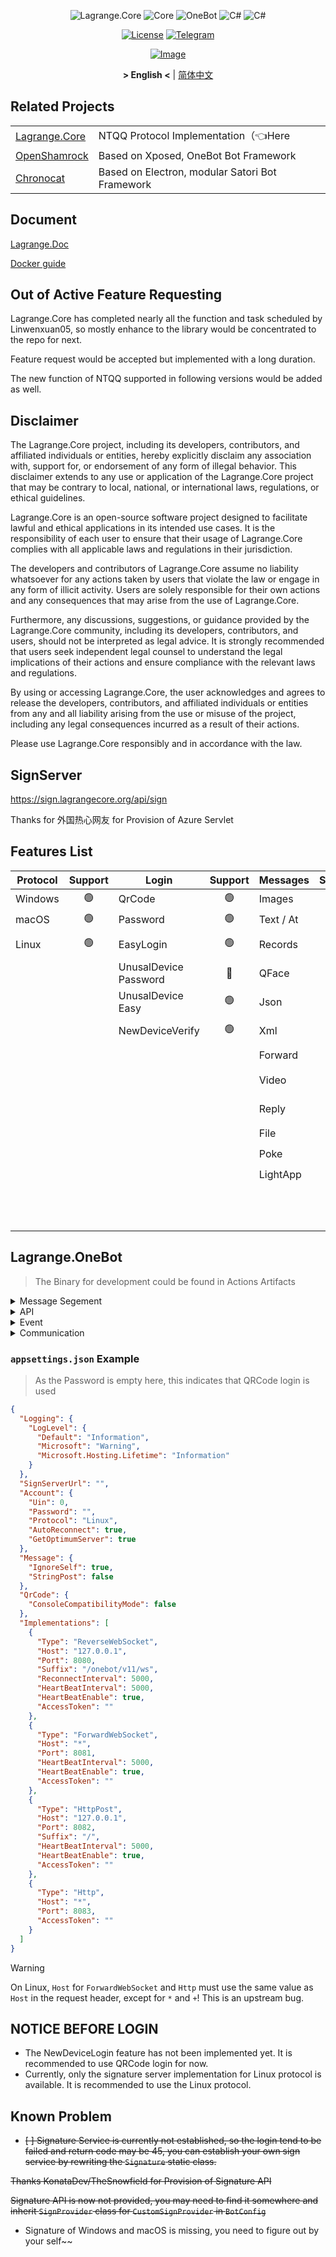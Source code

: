 <div align="center">

![Lagrange.Core](https://socialify.git.ci/KonataDev/Lagrange.Core/image?description=1&descriptionEditable=An%20Implementation%20of%20NTQQ%20Protocol%2C%20with%20Pure%20C%23%2CDerived%20from%20Konata.Core&font=Jost&forks=1&issues=1&logo=https%3A%2F%2Fstatic.live.moe%2Flagrange.jpg&name=1&pattern=Diagonal%20Stripes&pulls=1&stargazers=1&theme=Auto)
![Core](https://img.shields.io/badge/Lagrange-Core-blue)
![OneBot](https://img.shields.io/badge/Lagrange-OneBot-blue)
![C#](https://img.shields.io/badge/Core-%20.NET_8-blue)
![C#](https://img.shields.io/badge/OneBot-%20.NET_8-blue)

[![License](https://img.shields.io/static/v1?label=LICENSE&message=GPL-3.0&color=lightrey)](/LICENSE)
[![Telegram](https://img.shields.io/endpoint?url=https%3A%2F%2Ftelegram-badge-4mbpu8e0fit4.runkit.sh%2F%3Furl%3Dhttps%3A%2F%2Ft.me%2F%2B6HNTeJO0JqtlNmRl)](https://t.me/+6HNTeJO0JqtlNmRl)

[![Image](https://trendshift.io/api/badge/repositories/3486)](https://trendshift.io/repositories/3486)

**&gt; English &lt;** | [简体中文](README_zh.md)

</div>

## Related Projects

<table>
<tr>
  <td><a href="https://github.com/LagrangeDev/Lagrange.Core">Lagrange.Core</a></td>
  <td>NTQQ Protocol Implementation（👈Here</td>
</tr>
<tr>
  <td><a href="https://github.com/whitechi73/OpenShamrock">OpenShamrock</a></td>
  <td>Based on Xposed, OneBot Bot Framework</td>
</tr>
<tr>
  <td><a href="https://github.com/chrononeko/chronocat">Chronocat</a></td>
  <td>Based on Electron, modular Satori Bot Framework</td>
</tr>
</table>

## Document

[Lagrange.Doc](https://lagrangedev.github.io/Lagrange.Doc/)

[Docker guide](Docker.md)

## Out of Active Feature Requesting

Lagrange.Core has completed nearly all the function and task scheduled by Linwenxuan05, so mostly enhance to the library would be concentrated to the repo for next.

Feature request would be accepted but implemented with a long duration.

The new function of NTQQ supported in following versions would be added as well.

## Disclaimer

The Lagrange.Core project, including its developers, contributors, and affiliated individuals or entities, hereby explicitly disclaim any association with, support for, or endorsement of any form of illegal behavior. This disclaimer extends to any use or application of the Lagrange.Core project that may be contrary to local, national, or international laws, regulations, or ethical guidelines.

Lagrange.Core is an open-source software project designed to facilitate lawful and ethical applications in its intended use cases. It is the responsibility of each user to ensure that their usage of Lagrange.Core complies with all applicable laws and regulations in their jurisdiction.

The developers and contributors of Lagrange.Core assume no liability whatsoever for any actions taken by users that violate the law or engage in any form of illicit activity. Users are solely responsible for their own actions and any consequences that may arise from the use of Lagrange.Core.

Furthermore, any discussions, suggestions, or guidance provided by the Lagrange.Core community, including its developers, contributors, and users, should not be interpreted as legal advice. It is strongly recommended that users seek independent legal counsel to understand the legal implications of their actions and ensure compliance with the relevant laws and regulations.

By using or accessing Lagrange.Core, the user acknowledges and agrees to release the developers, contributors, and affiliated individuals or entities from any and all liability arising from the use or misuse of the project, including any legal consequences incurred as a result of their actions.

Please use Lagrange.Core responsibly and in accordance with the law.

## SignServer

https://sign.lagrangecore.org/api/sign

Thanks for 外国热心网友 for Provision of Azure Servlet

## Features List

| Protocol | Support | Login                     | Support | Messages  | Support | Operations        | Support | Events              | Support |
| -------- | :-----: | ------------------------- | :-----: | :-------- | :-----: | :---------------- | :-----: | :------------------ | :-----: |
| Windows  |   🟢    | QrCode                    |   🟢    | Images    |   🟢    |   Poke            |   🟢    | Captcha             |   🟢    |
| macOS    |   🟢    | Password                  |   🟢    | Text / At |   🟢    | Recall            |   🟢    | BotOnline           |   🟢    |
| Linux    |   🟢    | EasyLogin                 |   🟢    | Records   |   🟢    | Leave Group       |   🟢    | BotOffline          |   🟢    |
|          |         | UnusalDevice<br/>Password |   🔴    | QFace     |   🟢    | Set Special Title |   🟢    | Message              |   🟢    |
|          |         | UnusalDevice<br/>Easy     |   🟢    | Json      |   🟢    | Kick Member       |   🟢    | ~~Poke~~             |   🔴    |
|          |         | NewDeviceVerify           |   🟢    | Xml       |   🟢    | Mute Member       |   🟢    | MessageRecall        |   🟢    |
|          |         |                           |         | Forward   |   🟢    | Set Admin          |   🟢    | GroupMemberDecrease  |   🟢    |
|          |         |                           |         | Video     |   🟢    | Friend Request     |   🟢    | GroupMemberIncrease  |   🟢    |
|          |         |                           |         | Reply     |   🟢    | Group Request      |   🟢    | GroupPromoteAdmin    |   🟢    |
|          |         |                           |         | File      |   🟢    | ~~Voice Call~~     |   🔴    | GroupInvite          |   🟢    |
|          |         |                           |         | Poke      |   🟢    | Client Key         |   🟢    | GroupRequestJoin     |   🟢    |
|          |         |                           |         | LightApp  |   🟢    | Cookies            |   🟢    | FriendRequest        |   🟢    |
|          |         |                           |         |           |         | Send Message        |   🟢    | ~~FriendTyping~~     |   🔴    |
|          |         |                           |         |           |         |                     |         | ~~FriendVoiceCall~~   |   🔴    |

## Lagrange.OneBot

> The Binary for development could be found in Actions Artifacts

<Details>
<Summary>Message Segement</Summary>

| Message Segement | Support |
| ---------------- | :-----: |
| [Text]           |   🟢    |
| [Face]           |   🟢    |
| [Image]          |   🟢    |
| [Record]         |   🟢    |
| [Video]          |   🟢    |
| [At]             |   🟢    |
| [Rps]            |   🟢    |
| [Dice]           |   🟢    |
| [Shake]          |   🔴    |
| [Poke]           |   🟢    |
| [Anonymous]      |   🔴    |
| [Share]          |   🔴    |
| [Contact]        |   🔴    |
| [Location]       |   🟢    |
| [Music]          |   🔴    |
| [Reply]          |   🟢    |
| [Forward]        |   🟢    |
| [Node]           |   🟢    |
| [Xml]            |   🔴    |
| [Json]           |   🟢    |

[Text]: https://github.com/botuniverse/onebot-11/blob/master/message/segment.md#qq-%E8%A1%A8%E6%83%85
[Record]: https://github.com/botuniverse/onebot-11/blob/master/message/segment.md#%E8%AF%AD%E9%9F%B3
[Face]: https://github.com/botuniverse/onebot-11/blob/master/message/segment.md#qq-%E8%A1%A8%E6%83%85
[Image]: https://github.com/botuniverse/onebot-11/blob/master/message/segment.md#%E5%9B%BE%E7%89%87
[Shake]: https://github.com/botuniverse/onebot-11/blob/master/message/segment.md#%E7%AA%97%E5%8F%A3%E6%8A%96%E5%8A%A8%E6%88%B3%E4%B8%80%E6%88%B3-
[Poke]: https://github.com/botuniverse/onebot-11/blob/master/message/segment.md#%E6%88%B3%E4%B8%80%E6%88%B3
[Anonymous]: https://github.com/botuniverse/onebot-11/blob/master/message/segment.md#%E5%8C%BF%E5%90%8D%E5%8F%91%E6%B6%88%E6%81%AF-
[Location]: https://github.com/botuniverse/onebot-11/blob/master/message/segment.md#%E4%BD%8D%E7%BD%AE
[Video]: https://github.com/botuniverse/onebot-11/blob/master/message/segment.md#%E7%9F%AD%E8%A7%86%E9%A2%91
[At]: https://github.com/botuniverse/onebot-11/blob/master/message/segment.md#%E6%9F%90%E4%BA%BA
[Rps]: https://github.com/botuniverse/onebot-11/blob/master/message/segment.md#%E7%8C%9C%E6%8B%B3%E9%AD%94%E6%B3%95%E8%A1%A8%E6%83%85
[Dice]: https://github.com/botuniverse/onebot-11/blob/master/message/segment.md#%E6%8E%B7%E9%AA%B0%E5%AD%90%E9%AD%94%E6%B3%95%E8%A1%A8%E6%83%85
[share]: https://github.com/botuniverse/onebot-11/blob/master/message/segment.md#%E9%93%BE%E6%8E%A5%E5%88%86%E4%BA%AB
[Music]: https://github.com/botuniverse/onebot-11/blob/master/message/segment.md#%E9%9F%B3%E4%B9%90%E5%88%86%E4%BA%AB-
[Contact]: https://github.com/botuniverse/onebot-11/blob/master/message/segment.md#%E6%8E%A8%E8%8D%90%E5%A5%BD%E5%8F%8B
[Reply]: https://github.com/botuniverse/onebot-11/blob/master/message/segment.md#%E5%9B%9E%E5%A4%8D
[Forward]: https://github.com/botuniverse/onebot-11/blob/master/message/segment.md#%E5%90%88%E5%B9%B6%E8%BD%AC%E5%8F%91-
[Node]: https://github.com/botuniverse/onebot-11/blob/master/message/segment.md#%E5%90%88%E5%B9%B6%E8%BD%AC%E5%8F%91%E8%8A%82%E7%82%B9-
[Xml]: https://github.com/botuniverse/onebot-11/blob/master/message/segment.md#xml-%E6%B6%88%E6%81%AF
[Json]: https://github.com/botuniverse/onebot-11/blob/master/message/segment.md#json-%E6%B6%88%E6%81%AF

</Details>

<Details>
<Summary>API</Summary>

| API                            | Support |
|--------------------------------| :-----: |
| [/send_private_msg]            |   🟢    |
| [/send_group_msg]              |   🟢    |
| [/send_msg]                    |   🟢    |
| [/delete_msg]                  |   🟢    |
| [/get_msg]                     |   🟢    |
| [/get_forward_msg]             |   🟢    |
| [/send_like]                   |   🟢    |
| [/set_group_kick]              |   🟢    |
| [/set_group_ban]               |   🟢    |
| ~~[/set_group_anonymous_ban]~~ |   🔴    |
| [/set_group_whole_ban]         |   🟢    |
| [/set_group_admin]             |   🟢    |
| ~~[/set_group_anonymous]~~     |   🔴    |
| [/set_group_card]              |   🟢    |
| [/set_group_name]              |   🟢    |
| [/set_group_leave]             |   🟢    |
| [/set_group_special_title]     |   🟢    |
| [/set_friend_add_request]      |   🟢    |
| [/set_group_add_request]       |   🟢    |
| [/get_login_info]              |   🟢    |
| [/get_stranger_info]           |   🟢    |
| [/get_friend_list]             |   🟢    |
| [/get_group_info]              |   🟢    |
| [/get_group_list]              |   🟢    |
| [/get_group_member_info]       |   🟢    |
| [/get_group_member_list]       |   🟢    |
| [/get_group_honor_info]        |   🟢    |
| [/get_cookies]                 |   🟢    |
| [/get_csrf_token]              |   🟢    |
| [/get_credentials]             |   🟢    |
| [/get_record]                  |   🔴    |
| [/get_image]                   |   🔴    |
| [/can_send_image]              |   🟢    |
| [/can_send_record]             |   🟢    |
| [/get_status]                  |   🟢    |
| [/get_version_info]            |   🟢    |
| [/set_restart]                 |   🟢    |
| [/clean_cache]                 |   🔴    |

[/send_private_msg]: https://github.com/botuniverse/onebot-11/blob/master/api/public.md#send_private_msg-%E5%8F%91%E9%80%81%E7%A7%81%E8%81%8A%E6%B6%88%E6%81%AF
[/send_group_msg]: https://github.com/botuniverse/onebot-11/blob/master/api/public.md#send_group_msg-%E5%8F%91%E9%80%81%E7%BE%A4%E6%B6%88%E6%81%AF
[/send_msg]: https://github.com/botuniverse/onebot-11/blob/master/api/public.md#send_msg-发送消息
[/delete_msg]: https://github.com/botuniverse/onebot-11/blob/master/api/public.md#delete_msg-撤回消息
[/get_msg]: https://github.com/botuniverse/onebot-11/blob/master/api/public.md#get_msg-获取消息
[/get_forward_msg]: https://github.com/botuniverse/onebot-11/blob/master/api/public.md#get_forward_msg-获取合并转发消息
[/send_like]: https://github.com/botuniverse/onebot-11/blob/master/api/public.md#send_like-发送好友赞
[/set_group_kick]: https://github.com/botuniverse/onebot-11/blob/master/api/public.md#set_group_kick-群组踢人
[/set_group_ban]: https://github.com/botuniverse/onebot-11/blob/master/api/public.md#set_group_ban-群组单人禁言
[/set_group_anonymous_ban]: https://github.com/botuniverse/onebot-11/blob/master/api/public.md#set_group_anonymous_ban-群组匿名用户禁言
[/set_group_whole_ban]: https://github.com/botuniverse/onebot-11/blob/master/api/public.md#set_group_whole_ban-群组全员禁言
[/set_group_admin]: https://github.com/botuniverse/onebot-11/blob/master/api/public.md#set_group_admin-群组设置管理员
[/set_group_anonymous]: https://github.com/botuniverse/onebot-11/blob/master/api/public.md#set_group_anonymous-群组匿名
[/set_group_card]: https://github.com/botuniverse/onebot-11/blob/master/api/public.md#set_group_card-设置群名片群备注
[/set_group_name]: https://github.com/botuniverse/onebot-11/blob/master/api/public.md#set_group_name-设置群名
[/set_group_leave]: https://github.com/botuniverse/onebot-11/blob/master/api/public.md#set_group_leave-退出群组
[/set_group_special_title]: https://github.com/botuniverse/onebot-11/blob/master/api/public.md#set_group_special_title-设置群组专属头衔
[/set_friend_add_request]: https://github.com/botuniverse/onebot-11/blob/master/api/public.md#set_friend_add_request-处理加好友请求
[/set_group_add_request]: https://github.com/botuniverse/onebot-11/blob/master/api/public.md#set_group_add_request-处理加群请求邀请
[/get_login_info]: https://github.com/botuniverse/onebot-11/blob/master/api/public.md#get_login_info-获取登录号信息
[/get_stranger_info]: https://github.com/botuniverse/onebot-11/blob/master/api/public.md#get_stranger_info-获取陌生人信息
[/get_friend_list]: https://github.com/botuniverse/onebot-11/blob/master/api/public.md#get_friend_list-获取好友列表
[/get_group_info]: https://github.com/botuniverse/onebot-11/blob/master/api/public.md#get_group_info-获取群信息
[/get_group_list]: https://github.com/botuniverse/onebot-11/blob/master/api/public.md#get_group_list-获取群列表
[/get_group_member_info]: https://github.com/botuniverse/onebot-11/blob/master/api/public.md#get_group_member_info-获取群成员信息
[/get_group_member_list]: https://github.com/botuniverse/onebot-11/blob/master/api/public.md#get_group_member_list-获取群成员列表
[/get_group_honor_info]: https://github.com/botuniverse/onebot-11/blob/master/api/public.md#get_group_honor_info-获取群荣誉信息
[/get_cookies]: https://github.com/botuniverse/onebot-11/blob/master/api/public.md#get_cookies-获取-cookies
[/get_csrf_token]: https://github.com/botuniverse/onebot-11/blob/master/api/public.md#get_csrf_token-获取-csrf-token
[/get_credentials]: https://github.com/botuniverse/onebot-11/blob/master/api/public.md#get_credentials-获取-qq-相关接口凭证
[/get_record]: https://github.com/botuniverse/onebot-11/blob/master/api/public.md#get_record-获取语音
[/get_image]: https://github.com/botuniverse/onebot-11/blob/master/api/public.md#get_image-获取图片
[/can_send_image]: https://github.com/botuniverse/onebot-11/blob/master/api/public.md#can_send_image-检查是否可以发送图片
[/can_send_record]: https://github.com/botuniverse/onebot-11/blob/master/api/public.md#can_send_record-检查是否可以发送语音
[/get_status]: https://github.com/botuniverse/onebot-11/blob/master/api/public.md#get_status-获取运行状态
[/get_version_info]: https://github.com/botuniverse/onebot-11/blob/master/api/public.md#get_version_info-获取版本信息
[/set_restart]: https://github.com/botuniverse/onebot-11/blob/master/api/public.md#set_restart-重启-onebot-实现
[/clean_cache]: https://github.com/botuniverse/onebot-11/blob/master/api/public.md#clean_cache-清理缓存

</Details>

<Details>
<Summary>Event</Summary>

| PostType | EventName                      | Support |
| -------- | ------------------------------ | :-----: |
| Message  | [Private Message]              |   🟢    |
| Message  | [Group Message]                |   🟢    |
| Notice   | [Group File Upload]            |   🟢    |
| Notice   | [Group Admin Change]           |   🟢    |
| Notice   | [Group Member Decrease]        |   🟢    |
| Notice   | [Group Member Increase]        |   🟢    |
| Notice   | [Group Mute]                   |   🟢    |
| Notice   | [Friend Add]                   |   🟢    |
| Notice   | [Group Recall Message]         |   🟢    |
| Notice   | [Friend Recall Message]        |   🟢    |
| Notice   | [Group Poke]                   |   🔴    |
| Notice   | [Group red envelope luck king] |   🔴    |
| Notice   | [Group Member Honor Changed]   |   🔴    |
| Request  | [Add Friend Request]           |   🟢    |
| Request  | [Group Request/Invitations]    |   🟢    |
| Meta     | [LifeCycle]                    |   🟢    |
| Meta     | [Heartbeat]                    |   🟢    |

[Private Message]: https://github.com/botuniverse/onebot-11/blob/master/event/message.md#%E7%A7%81%E8%81%8A%E6%B6%88%E6%81%AF
[Group Message]: https://github.com/botuniverse/onebot-11/blob/master/event/message.md#%E7%BE%A4%E6%B6%88%E6%81%AF
[Group File Upload]: https://github.com/botuniverse/onebot-11/blob/master/event/notice.md#%E7%BE%A4%E6%96%87%E4%BB%B6%E4%B8%8A%E4%BC%A0
[Group Admin Change]: https://github.com/botuniverse/onebot-11/blob/master/event/notice.md#%E7%BE%A4%E7%AE%A1%E7%90%86%E5%91%98%E5%8F%98%E5%8A%A8
[Group Member Decrease]: https://github.com/botuniverse/onebot-11/blob/master/event/notice.md#%E7%BE%A4%E6%88%90%E5%91%98%E5%87%8F%E5%B0%91
[Group Member Increase]: https://github.com/botuniverse/onebot-11/blob/master/event/notice.md#%E7%BE%A4%E6%88%90%E5%91%98%E5%A2%9E%E5%8A%A0
[Group Mute]: https://github.com/botuniverse/onebot-11/blob/master/event/notice.md#%E7%BE%A4%E7%A6%81%E8%A8%80
[Friend Add]: https://github.com/botuniverse/onebot-11/blob/master/event/notice.md#%E5%A5%BD%E5%8F%8B%E6%B7%BB%E5%8A%A0
[Group Recall Message]: https://github.com/botuniverse/onebot-11/blob/master/event/notice.md#%E7%BE%A4%E6%B6%88%E6%81%AF%E6%92%A4%E5%9B%9E
[Friend Recall Message]: https://github.com/botuniverse/onebot-11/blob/master/event/notice.md#%E5%A5%BD%E5%8F%8B%E6%B6%88%E6%81%AF%E6%92%A4%E5%9B%9E
[Group Poke]: https://github.com/botuniverse/onebot-11/blob/master/event/notice.md#%E7%BE%A4%E5%86%85%E6%88%B3%E4%B8%80%E6%88%B3
[Group red envelope luck king]: https://github.com/botuniverse/onebot-11/blob/master/event/notice.md#%E7%BE%A4%E7%BA%A2%E5%8C%85%E8%BF%90%E6%B0%94%E7%8E%8B
[Group Member Honor Changed]: https://github.com/botuniverse/onebot-11/blob/master/event/notice.md#%E7%BE%A4%E6%88%90%E5%91%98%E8%8D%A3%E8%AA%89%E5%8F%98%E6%9B%B4
[Add Friend Request]: https://github.com/botuniverse/onebot-11/blob/master/event/request.md#%E5%8A%A0%E5%A5%BD%E5%8F%8B%E8%AF%B7%E6%B1%82
[Group Request/Invitations]: https://github.com/botuniverse/onebot-11/blob/master/event/request.md#%E5%8A%A0%E7%BE%A4%E8%AF%B7%E6%B1%82%E9%82%80%E8%AF%B7
[LifeCycle]: https://github.com/botuniverse/onebot-11/blob/master/event/meta.md#%E7%94%9F%E5%91%BD%E5%91%A8%E6%9C%9F
[Heartbeat]: https://github.com/botuniverse/onebot-11/blob/master/event/meta.md#%E5%BF%83%E8%B7%B3

</Details>

<Details>
<Summary>Communication</Summary>

| CommunicationType  | Support |
| ------------------ | :-----: |
| [Http]             |   🟢    |
| [Http-Post]        |   🟢    |
| [ForwardWebSocket] |   🟢    |
| [ReverseWebSocket] |   🟢    |

[Http]: https://github.com/botuniverse/onebot-11/blob/master/communication/http.md
[Http-Post]: https://github.com/botuniverse/onebot-11/blob/master/communication/http-post.md
[ForwardWebSocket]: https://github.com/botuniverse/onebot-11/blob/master/communication/ws.md
[ReverseWebSocket]: https://github.com/botuniverse/onebot-11/blob/master/communication/ws-reverse.md

</Details>

### `appsettings.json` Example

> As the Password is empty here, this indicates that QRCode login is used

```json
{
  "Logging": {
    "LogLevel": {
      "Default": "Information",
      "Microsoft": "Warning",
      "Microsoft.Hosting.Lifetime": "Information"
    }
  },
  "SignServerUrl": "",
  "Account": {
    "Uin": 0,
    "Password": "",
    "Protocol": "Linux",
    "AutoReconnect": true,
    "GetOptimumServer": true
  },
  "Message": {
    "IgnoreSelf": true,
    "StringPost": false
  },
  "QrCode": {
    "ConsoleCompatibilityMode": false
  },
  "Implementations": [
    {
      "Type": "ReverseWebSocket",
      "Host": "127.0.0.1",
      "Port": 8080,
      "Suffix": "/onebot/v11/ws",
      "ReconnectInterval": 5000,
      "HeartBeatInterval": 5000,
      "HeartBeatEnable": true,
      "AccessToken": ""
    },
    {
      "Type": "ForwardWebSocket",
      "Host": "*",
      "Port": 8081,
      "HeartBeatInterval": 5000,
      "HeartBeatEnable": true,
      "AccessToken": ""
    },
    {
      "Type": "HttpPost",
      "Host": "127.0.0.1",
      "Port": 8082,
      "Suffix": "/",
      "HeartBeatInterval": 5000,
      "HeartBeatEnable": true,
      "AccessToken": ""
    },
    {
      "Type": "Http",
      "Host": "*",
      "Port": 8083,
      "AccessToken": ""
    }
  ]
}
```

> [!WARNING]
> 
> On Linux, `Host` for `ForwardWebSocket` and `Http` must use the same value as `Host` in the request header, except for `*` and `+`! This is an upstream bug.

## NOTICE BEFORE LOGIN

- The NewDeviceLogin feature has not been implemented yet. It is recommended to use QRCode login for now.
- Currently, only the signature server implementation for Linux protocol is available. It is recommended to use the Linux protocol.

## Known Problem

- ~~[ ] Signature Service is currently not established, so the login tend to be failed and return code may be 45, you can establish your own sign service by rewriting the `Signature` static class.~~

~~Thanks KonataDev/TheSnowfield for Provision of Signature API~~

~~Signature API is now not provided, you may need to find it somewhere and inherit `SignProvider` class for `CustomSignProvider` in `BotConfig`~~

- Signature of Windows and macOS is missing, you need to figure out by your self~~
